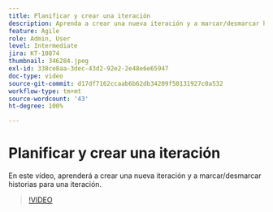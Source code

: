 ```yaml
---
title: Planificar y crear una iteración
description: Aprenda a crear una nueva iteración y a marcar/desmarcar historias para una iteración.
feature: Agile
role: Admin, User
level: Intermediate
jira: KT-10874
thumbnail: 346284.jpeg
exl-id: 338ce8aa-3dec-43d2-92e2-2e48e6e65947
doc-type: video
source-git-commit: d17df7162ccaab6b62db34209f50131927c0a532
workflow-type: tm+mt
source-wordcount: '43'
ht-degree: 100%

---
```


# Planificar y crear una iteración

En este vídeo, aprenderá a crear una nueva iteración y a marcar/desmarcar historias para una iteración.

>[!VIDEO](https://video.tv.adobe.com/v/3412190/?quality=12&learn=on&enablevpops&captions=spa)
